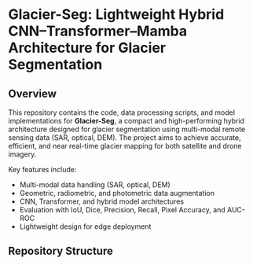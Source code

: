 # Glacier-Seg: Lightweight Hybrid CNN–Transformer–Mamba Architecture for Glacier Segmentation

## Overview
This repository contains the code, data processing scripts, and model implementations for **Glacier-Seg**, a compact and high-performing hybrid architecture designed for glacier segmentation using multi-modal remote sensing data (SAR, optical, DEM). The project aims to achieve accurate, efficient, and near real-time glacier mapping for both satellite and drone imagery.

Key features include:
- Multi-modal data handling (SAR, optical, DEM)
- Geometric, radiometric, and photometric data augmentation
- CNN, Transformer, and hybrid model architectures
- Evaluation with IoU, Dice, Precision, Recall, Pixel Accuracy, and AUC-ROC
- Lightweight design for edge deployment

## Repository Structure
